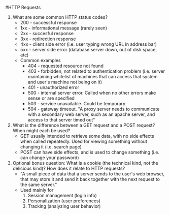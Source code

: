 #HTTP Requests

1. What are some common HTTP status codes?
	* 200 - successful response
	* 1xx - informational message (rarely seen)
	* 2xx - succesful response
	* 3xx - redirection response
	* 4xx - client side error (i.e. user typing wrong URL in address bar)
	* 5xx - server side error (database server down, out of disk space, etc)
	* Common examples
		* 404 - requested resource not found
		* 403 - forbidden, not related to authentication problem (i.e. server maintaining whitelist of machines that can access that system and user's machine not being on it)
		* 401 - unauthorized error
		* 500 - internal server error. Called when no other errors make sense or are specified
		* 503 - service unavailable. Could be temporary
		* 504 - gateway timeout. "A proxy server needs to communicate with a secondary web server, such as an apache server, and access to that server timed out"
2. What is the difference between a GET request and a POST request? When might each be used?
	* GET usually intended to retrieve some data, with no side effects when called repeatedly. Used for viewing something without changing it (i.e. search page)
	* POST can have side effects, and is used to change something (i.e. can change your password)
3. Optional bonus question: What is a cookie (the technical kind, not the delicious kind)? How does it relate to HTTP requests?
	* "A small piece of data that a server sends to the user's web browser, that may store it and send it back together with the next request to the same server."
	* Used mainly for
		1. Session management (login info)
		2. Personalization (user preferences)
		3. Tracking (analyzing user behavior)